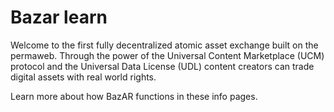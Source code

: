 # Bazar learn

Welcome to the first fully decentralized atomic asset exchange built on the permaweb. Through the power of the Universal Content Marketplace (UCM) protocol and the Universal Data License (UDL) content creators can trade digital assets with real world rights.

Learn more about how BazAR functions in these info pages.
